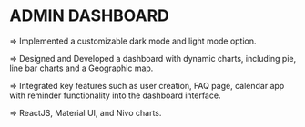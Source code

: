 # ADMIN DASHBOARD

=> Implemented a customizable dark mode and light mode option.

=> Designed and Developed a dashboard with dynamic charts, including pie, line bar charts and a Geographic map.

=> Integrated key features such as user creation, FAQ page, calendar app with reminder functionality into the dashboard interface.

=> ReactJS, Material UI, and Nivo charts.



